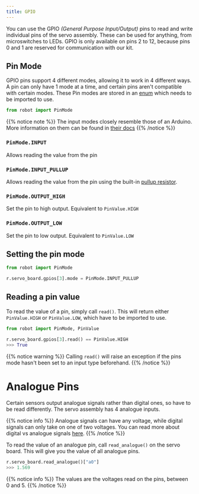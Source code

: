 ```yaml
---
title: GPIO
---
```


You can use the GPIO _(General Purpose Input/Output)_ pins to read and write individual pins of the servo assembly. These can be used for anything, from microswitches to LEDs. GPIO is only available on pins 2 to 12, because pins 0 and 1 are reserved for communication with our kit.

## Pin Mode
GPIO pins support 4 different modes, allowing it to work in 4 different ways. A pin can only have 1 mode at a time, and certain pins aren't compatible with certain modes. These Pin modes are stored in an [enum](https://docs.python.org/3/library/enum.html) which needs to be imported to use.

```python
from robot import PinMode
``` 

{{% notice note %}}
The input modes closely resemble those of an Arduino. More information on them can be found in [their docs](https://www.arduino.cc/en/Tutorial/DigitalPins)
{{% /notice %}}


### `PinMode.INPUT`
Allows reading the value from the pin

### `PinMode.INPUT_PULLUP`
Allows reading the value from the pin using the built-in [pullup resistor](https://learn.sparkfun.com/tutorials/pull-up-resistors).

### `PinMode.OUTPUT_HIGH`
Set the pin to high output. Equivalent to `PinValue.HIGH`

### `PinMode.OUTPUT_LOW`
Set the pin to low output. Equivalent to `PinValue.LOW`


## Setting the pin mode

```python
from robot import PinMode

r.servo_board.gpios[3].mode = PinMode.INPUT_PULLUP
```

## Reading a pin value

To read the value of a pin, simply call `read()`. This will return either `PinValue.HIGH` or `PinValue.LOW`, which have to be imported to use.

```python
from robot import PinMode, PinValue

r.servo_board.gpios[3].read() == PinValue.HIGH
>>> True
```

{{% notice warning %}}
Calling `read()` will raise an exception if the pins mode hasn't been set to an input type beforehand.
{{% /notice %}}

# Analogue Pins

Certain sensors output analogue signals rather than digital ones, so have to be read differently. The servo assembly has 4 analogue inputs.

{{% notice info %}}
Analogue signals can have any voltage, while digital signals can only take on one of two voltages.
You can read more about digital vs analogue signals [here](https://learn.sparkfun.com/tutorials/analog-vs-digital).
{{% /notice %}}

To read the value of an analogue pin, call `read_analogue()` on the servo board. This will give you the value of all analogue pins.

```python
r.servo_board.read_analogue()["a0"]
>>> 1.569
``` 

{{% notice info %}}
The values are the voltages read on the pins, between 0 and 5.
{{% /notice %}}
